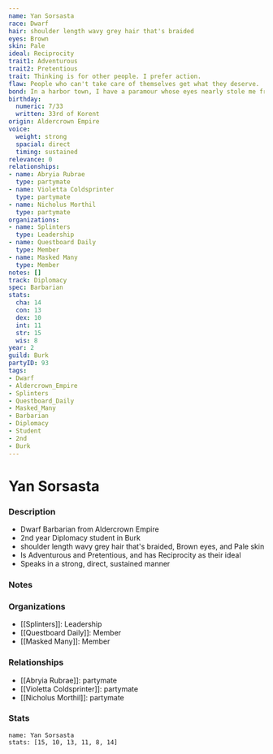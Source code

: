 ```yaml
---
name: Yan Sorsasta
race: Dwarf
hair: shoulder length wavy grey hair that's braided
eyes: Brown
skin: Pale
ideal: Reciprocity
trait1: Adventurous
trait2: Pretentious
trait: Thinking is for other people. I prefer action.
flaw: People who can't take care of themselves get what they deserve.
bond: In a harbor town, I have a paramour whose eyes nearly stole me from the sea.
birthday:
  numeric: 7/33
  written: 33rd of Korent
origin: Aldercrown Empire
voice:
  weight: strong
  spacial: direct
  timing: sustained
relevance: 0
relationships:
- name: Abryia Rubrae
  type: partymate
- name: Violetta Coldsprinter
  type: partymate
- name: Nicholus Morthil
  type: partymate
organizations:
- name: Splinters
  type: Leadership
- name: Questboard Daily
  type: Member
- name: Masked Many
  type: Member
notes: []
track: Diplomacy
spec: Barbarian
stats:
  cha: 14
  con: 13
  dex: 10
  int: 11
  str: 15
  wis: 8
year: 2
guild: Burk
partyID: 93
tags:
- Dwarf
- Aldercrown_Empire
- Splinters
- Questboard_Daily
- Masked_Many
- Barbarian
- Diplomacy
- Student
- 2nd
- Burk
---
```

# Yan Sorsasta
### Description
- Dwarf Barbarian from Aldercrown Empire
- 2nd year Diplomacy student in Burk
- shoulder length wavy grey hair that's braided, Brown eyes, and Pale skin
- Is Adventurous and Pretentious, and has Reciprocity as their ideal
- Speaks in a strong, direct, sustained manner

### Notes

### Organizations
- [[Splinters]]: Leadership
- [[Questboard Daily]]: Member
- [[Masked Many]]: Member

### Relationships
- [[Abryia Rubrae]]: partymate
- [[Violetta Coldsprinter]]: partymate
- [[Nicholus Morthil]]: partymate

### Stats
```statblock
name: Yan Sorsasta
stats: [15, 10, 13, 11, 8, 14]
```